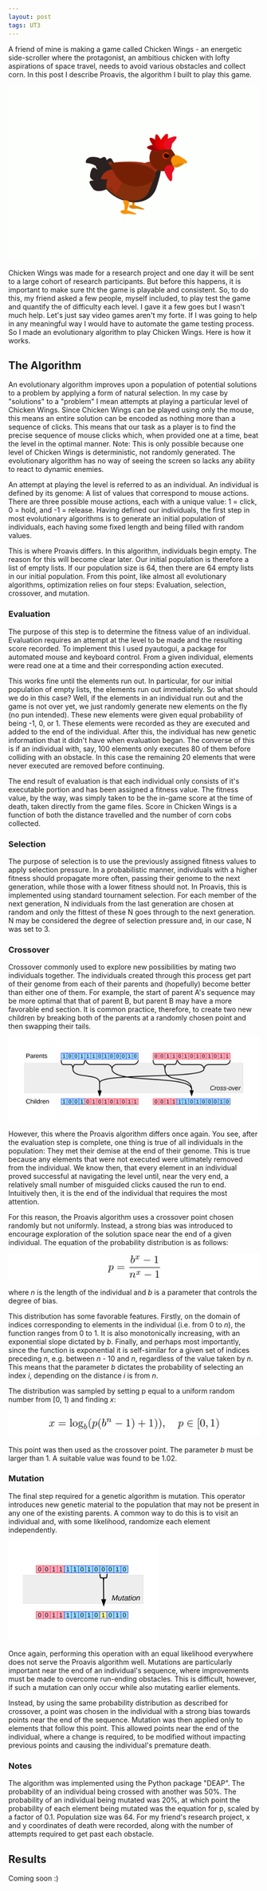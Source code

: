 ```yaml
---
layout: post
tags: UT3
---
```


A friend of mine is making a game called Chicken Wings - an energetic side-scroller where the protagonist, an ambitious chicken with lofty aspirations of space travel, needs to avoid various obstacles and collect corn. In this post I describe Proavis, the algorithm I built to play this game.

![chicken-wings](/img/proavis-000.gif)

Chicken Wings was made for a research project and one day it will be sent to a large cohort of research participants. But before this happens, it is important to make sure tht the game is playable and consistent. So, to do this, my friend asked a few people, myself included, to play test the game and quantify the of difficulty each level. I gave it a few goes but I wasn't much help. Let's just say video games aren't my forte. If I was going to help in any meaningful way I would have to automate the game testing process. So I made an evolutionary algorithm to play Chicken Wings. Here is how it works.

## The Algorithm

An evolutionary algorithm improves upon a population of potential solutions to a problem by applying a form of natural selection. In my case by "solutions" to a "problem" I mean attempts at playing a particular level of Chicken Wings. Since Chicken Wings can be played using only the mouse, this means an entire solution can be encoded as nothing more than a sequence of clicks. This means that our task as a player is to find the precise sequence of mouse clicks which, when provided one at a time, beat the level in the optimal manner. Note: This is only possible because one level of Chicken Wings is deterministic, not randomly generated. The evolutionary algorithm has no way of seeing the screen so lacks any ability to react to dynamic enemies.

An attempt at playing the level is referred to as an individual. An individual is defined by its genome: A list of values that correspond to mouse actions. There are three possible mouse actions, each with a unique value: 1 = click, 0 = hold, and -1 = release. Having defined our individuals, the first step in most evolutionary algorithms is to generate an initial population of individuals, each having some fixed length and being filled with random values.

This is where Proavis differs. In this algorithm, individuals begin empty. The reason for this will become clear later. Our initial population is therefore a list of empty lists. If our population size is 64, then there are 64 empty lists in our initial population. From this point, like almost all evolutionary algorithms, optimization relies on four steps: Evaluation, selection, crossover, and mutation.

### Evaluation

The purpose of this step is to determine the fitness value of an individual. Evaluation requires an attempt at the level to be made and the resulting score recorded. To implement this I used pyautogui, a package for automated mouse and keyboard control. From a given individual, elements were read one at a time and their corresponding action executed.

This works fine until the elements run out. In particular, for our initial population of empty lists, the elements run out immediately. So what should we do in this case? Well, if the elements in an individual run out and the game is not over yet, we just randomly generate new elements on the fly (no pun intended). These new elements were given equal probability of being -1, 0, or 1. These elements were recorded as they are executed and added to the end of the individual. After this, the individual has new genetic information that it didn't have when evaluation began. The converse of this is if an individual with, say, 100 elements only executes 80 of them before colliding with an obstacle. In this case the remaining 20 elements that were never executed are removed before continuing.

The end result of evaluation is that each individual only consists of it's executable portion and has been assigned a fitness value. The fitness value, by the way, was simply taken to be the in-game score at the time of death, taken directly from the game files. Score in Chicken Wings is a function of both the distance travelled and the number of corn cobs collected.

### Selection

The purpose of selection is to use the previously assigned fitness values to apply selection pressure. In a probabilistic manner, individuals with a higher fitness should propagate more often, passing their genome to the next generation, while those with a lower fitness should not. In Proavis, this is implemented using standard tournament selection. For each member of the next generation, N individuals from the last generation are chosen at random and only the fittest of these N goes through to the next generation. N may be considered the degree of selection pressure and, in our case, N was set to 3.

### Crossover

Crossover commonly used to explore new possibilities by mating two individuals together. The individuals created through this process get part of their genome from each of their parents and (hopefully) become better than either one of them. For example, the start of parent A's sequence may be more optimal that that of parent B, but parent B may have a more favorable end section. It is common practice, therefore, to create two new children by breaking both of the parents at a randomly chosen point and then swapping their tails.

![crossover](/img/proavis-001.png)

However, this where the Proavis algorithm differs once again. You see, after the evaluation step is complete, one thing is true of all individuals in the population: They met their demise at the end of their genome. This is true because any elements that were not executed were ultimately removed from the individual. We know then, that every element in an individual proved successful at navigating the level until, near the very end, a relatively small number of misguided clicks caused the run to end. Intuitively then, it is the end of the individual that requires the most attention.

For this reason, the Proavis algorithm uses a crossover point chosen randomly but not uniformly. Instead, a strong bias was introduced to encourage exploration of the solution space near the end of a given individual. The equation of the probability distribution is as follows:

![equation-1](/img/proavis-002.png)

where *n* is the length of the individual and *b* is a parameter that controls the degree of bias.

This distribution has some favorable features. Firstly, on the domain of indices corresponding to elements in the individual (i.e. from 0 to *n*), the function ranges from 0 to 1. It is also monotonically increasing, with an exponential slope dictated by *b*. Finally, and perhaps most importantly, since the function is exponential it is self-similar for a given set of indices preceding *n*, e.g. between *n* - 10 and *n*, regardless of the value taken by *n*. This means that the parameter *b* dictates the probability of selecting an index *i*, depending on the distance *i* is from *n*.

The distribution was sampled by setting p equal to a uniform random number from [0, 1) and finding *x*:

![equation-2](/img/proavis-003.png)

This point was then used as the crossover point. The parameter *b* must be larger than 1. A suitable value was found to be 1.02.

### Mutation

The final step required for a genetic algorithm is mutation. This operator introduces new genetic material to the population that may not be present in any one of the existing parents. A common way to do this is to visit an individual and, with some likelihood, randomize each element independently.

![mutation](/img/proavis-004.png)

Once again, performing this operation with an equal likelihood everywhere does not serve the Proavis algorithm well. Mutations are particularly important near the end of an individual's sequence, where improvements must be made to overcome run-ending obstacles. This is difficult, however, if such a mutation can only occur while also mutating earlier elements.

Instead, by using the same probability distribution as described for crossover, a point was chosen in the individual with a strong bias towards points near the end of the sequence. Mutation was then applied only to elements that follow this point. This allowed points near the end of the individual, where a change is required, to be modified without impacting previous points and causing the individual's premature death.

### Notes

The algorithm was implemented using the Python package "DEAP". The probability of an individual being crossed with another was 50%. The probability of an individual being mutated was 20%, at which point the probability of each element being mutated was the equation for p, scaled by a factor of 0.1. Population size was 64. For my friend's research project, x and y coordinates of death were recorded, along with the number of attempts required to get past each obstacle.

## Results

Coming soon :)


